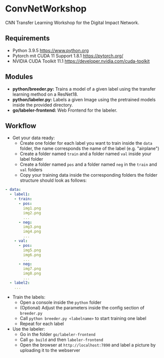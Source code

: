 # ConvNetWorkshop

CNN Transfer Learning Workshop for the Digital Impact Network.

## Requirements

- Python 3.9.5 https://www.python.org 
- Pytorch mit CUDA 11 Support 1.8.1 https://pytorch.org/
- NVIDIA CUDA Toolkit 11.1 https://developer.nvidia.com/cuda-toolkit 

## Modules

- **python/breeder.py:** Trains a model of a given label using the transfer learning method on a ResNet18.
- **python/labeler.py:** Labels a given Image using the pretrained models inside the provided directory.
- **go/labeler-frontend:** Web Frontend for the labeler.

## Workflow

- Get your data ready:
  - Create one folder for each label you want to train inside the `data` folder, the name corresponds the name of the label (e.g. "airplane")
  - Create a folder named `train` and a folder named `val` inside your label folder
  - Create a folder named `pos` and a folder named `neg` in the `train` and `val` folders
  - Copy your training data inside the corresponding folders the folder structure should look as follows:

```yaml
- data:
  - label1:
    - train:
      - pos:
        img1.png
        img2.png
        ...
      - neg:
        img3.png
        img4.png
        ...
    - val:
      - pos:
        img5.png
        img6.png
        ...
      - neg:
        img7.png
        img8.png
        ...
  - label2:
    ...
```

- Train the labels:
  - Open a console inside the `python` folder
  - (Optional) Adjust the parameters inside the config section of `breeder.py`
  - Call `python breeder.py <labelname>` to start training one label
  - Repeat for each label
- Use the labeler:
  - Go in the folder `go/labeler-frontend`
  - Call `go build` and then `labeler-frontend`
  - Open the browser at `http://localhost:7890` and label a picture by uploading it to the webserver
